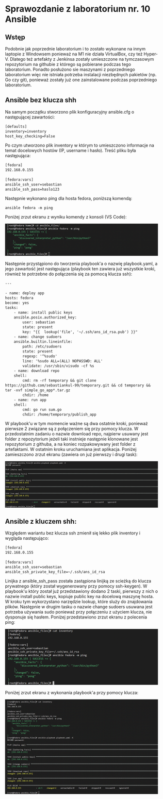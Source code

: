# Sprawozdanie z laboratorium nr. 10 Ansible


## Wstęp 

Podobnie jak poprzednie laboratorium i to zostało wykonane na innym laptopie z Windowsem ponieważ na M1 nie działa VirtualBox, czy też Hyper-V. Dlatego też artefakty z Jenkinsa zostały umieszczone na tymczasowym repozytorium na githubie z którego są pobierane podczas tego laboratorium. Ponadto posłużono sie maszynami z poprzedniego laboratorium więc nie istniała potrzeba instalacji niezbędnych pakietów (np. Go czy git), ponieważ zostały już one zainstalowane podczas poprzedniego laboratorium.

## Ansible bez klucza shh

Na samym początku stworzono plik konfiguracyjny ansible.cfg o następującej zawartości:

    [defaults]
    inventory=inventory
    host_key_checking=False

Po czym utworzono plik inventory w którym to umieszczono informacje na temat docelowych hostów (IP, username i hasło). Treść pliku była następująca:

    [fedora]
    192.168.0.155

    [fedora:vars]
    ansible_ssh_user=sebastian
    ansible_ssh_pass=haslo123

Następnie wykonano ping dla hosta fedora, poniższą komendą:

    ansible fedora -m ping

Poniżej zrzut ekranu z wyniku komendy z konsoli (VS Code):

![ping](./1_ping.png "ping bez klucza ssh")

Następnie przystąpiono do tworzenia playbook'a o nazwię playbook.yaml, a jego zawartość jest następująca (playbook ten zawiera już wszystkie kroki, również te potrzebne do połączenia się za pomocą klucza ssh):

    ---

    - name: deploy app
    hosts: fedora
    become: yes
    tasks:
        - name: install public keys
        ansible.posix.authorized_key:
            user: sebastian
            state: present
            key: "{{  lookup('file', '~/.ssh/ans_id_rsa.pub') }}"
        - name: change sudoers
        ansible.builtin.lineinfile:
            path: /etc/sudoers
            state: present
            regexp: '^%sudo'
            line: '%sudo ALL=(ALL) NOPASSWD: ALL'
            validate: /usr/sbin/visudo -cf %s
        - name: download repo
        shell:
            cmd: rm -rf temporary && git clone https://github.com/sebastiankul-99/temporary.git && cd temporary && tar -xvf simple_go_app*.tar.gz
            chdir: /home
        - name: run app
        shell:
            cmd: go run sum.go
            chdir: /home/temporary/publish_app


W playbook'u w tym momencie ważne są dwa ostatnie kroki, ponieważ pierwsze 2 związane są z połączeniem się przy pomocy klucza. W przedostatnim zadaniu o nazwie download repo, najpierw usuwany jest folder z repozytorium jeżeli taki instnieje następnie klonowane jest repozytorium z githuba, a na koniec rozpakowywany jest folder z artefaktami. W ostatnim kroku uruchamiana jest aplikacja. Poniżej zamieszczono zrzut ekranu (zawiera on już pierwszy i drugi task):

![playbook](./2_playbook.png "playbook")


## Ansible z kluczem shh:

Względem wariantu bez klucza ssh zmienił się lekko plik inventory i wygląda następująco:

    [fedora]
    192.168.0.155

    [fedora:vars]
    ansible_ssh_user=sebastian
    ansible_ssh_private_key_file=~/.ssh/ans_id_rsa

Linijka z ansible_ssh_pass została zastąpiona linijką ze scieżką do klucza prywatnego (który został wygenerowany przy pomocy ssh-keygen). W playbook'u który został już przedstawiony dodano 2 taski, pierwszy z nich o nazwie install public keys, kopiuje public key na docelową maszynę hosta. W kroku tym wykorzystano narzędzie lookup, które sluży do znajdowania plików. Następnie w drugim tasku o nazwie change sudoers usuwana jest potrzeba używania sudo ponieważ przy połączeniu z użyciem klucza, nie dysponuje się hasłem. Poniżej przedstawiono zrzut ekranu z polecenia ping:

![ping](./3_ping.png "ping z kluczem ssh")

Poniżej zrzut ekranu z wykonania playbook'a przy pomocy klucza:

![playbook](./4_playbook.png "playbook z kluczem ssh")

